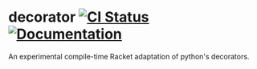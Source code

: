 # decorator [![CI Status][ci-status-badge]][ci-status] [![Documentation][docs-badge]][docs]

An experimental compile-time Racket adaptation of python's decorators.

[ci-status]: https://github.com/jackfirth/decorator/actions
[ci-status-badge]: https://github.com/jackfirth/decorator/workflows/CI/badge.svg
[docs]: https://docs.racket-lang.org/decorator/index.html
[docs-badge]: https://img.shields.io/badge/docs-published-blue.svg
